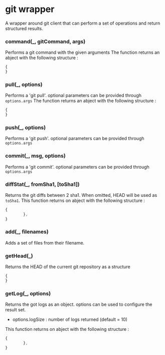# git wrapper
A wrapper around git client that can perform a set of operations and return structured results.
### command(_, gitCommand, args)
Performs a git command with the given arguments
The function returns an abject with the following structure : 
``` javascript
{ 
}
```
### pull(_, options)
Performs a 'git pull'.
optional parameters can be provided through `options.args`
The function returns an abject with the following structure : 
``` javascript
{ 
}
```
### push(_, options)
Performs a 'git push'.
optional parameters can be provided through `options.args`
### commit(_, msg, options)
Performs a 'git commit'.
optional parameters can be provided through `options.args`
### diffStat(_, fromSha1, [toSha1])
Returns the git diffs between 2 sha1. When omitted, HEAD will be used as `toSha1`.
This function returns on abject with the following structure : 
``` javascript
{
		},
}
```
### add(_, filenames)
Adds a set of files from their filename.
### getHead(_)
Returns the HEAD of the current git repository as a structure 
``` javascript
{ 
}

```
### getLog(_, options)
Returns the got logs as an object.
options can be used to configure the result set.
- options.logSize : number of logs returned (default = 10)

This function returns on abject with the following structure : 
``` javascript
{
		},
}
```
